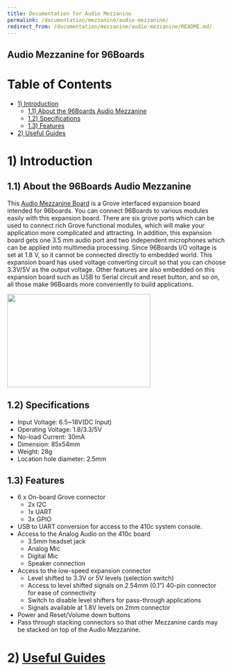 ```yaml
---
title: Documentation for Audio Mezzanine
permalink: /documentation/mezzanine/audio-mezzanine/
redirect_from: /documentation/mezzanine/audio-mezzanine/README.md/
---
```

## Audio Mezzanine for 96Boards

# Table of Contents
- [1) Introduction](#1-introduction)
  - [1.1) About the 96Boards Audio Mezzanine](#11-about-the-96bBoards-audio-mezzanine)
  - [1.2) Specifications](#12-specifications)
  - [1.3) Features](#13-features)
- [2) Useful Guides](#2-useful-guides)

# 1) Introduction
## 1.1) About the 96Boards Audio Mezzanine

This [Audio Mezzanine Board](https://www.96boards.org/products/mezzanine/sensors-mezzanine/) is a Grove interfaced expansion board intended for 96boards. You can connect 96Boards to various modules easily with this expansion board. There are six grove ports which can be used to connect rich Grove functional modules, which will make your application more complicated and attracting. In addition, this expansion board gets one 3.5 mm audio port and two independent microphones which can be applied into multimedia processing. Since 96Boards I/O voltage is set at 1.8 V, so it cannot be connected directly to embedded world. This expansion board has used voltage converting circuit so that you can choose 3.3V/5V as the output voltage. Other features are also embedded on this expansion board such as USB to Serial circuit and reset button, and so on, all those make 96Boards more conveniently to build applications.


<img src="https://www.96boards.org/product/mezzanine/audio-mezzanine/images/audio-mezzanine.png?raw=true" data-canonical-src="https://www.96boards.org/product/mezzanine/audio-mezzanine/images/audio-mezzanine.png?raw=true" width="330" height="215" />

## 1.2) Specifications
- Input Voltage: 6.5~18V(DC Input)
- Operating Voltage: 1.8/3.3/5V
- No-load Current: 30mA
- Dimension: 85x54mm
- Weight: 28g
- Location hole diameter: 2.5mm

## 1.3) Features
- 6 x On-board Grove connector
  - 2x I2C
  - 1x UART
  - 3x GPIO
- USB to UART conversion for access to the 410c system console.
- Access to the Analog Audio on the 410c board
  - 3.5mm headset jack
  - Analog Mic
  - Digital Mic
  - Speaker connection
- Access to the low-speed expansion connector
  - Level shifted to 3.3V or 5V levels (selection switch)
  - Access to level shifted signals on 2.54mm (0.1”) 40-pin connector for ease of connectivity
  - Switch to disable level shifters for pass-through applications
  - Signals available at 1.8V levels on 2mm connector
- Power and Reset/Volume down buttons
- Pass through stacking connectors so that other Mezzanine cards may be stacked on top of the Audio Mezzanine.

# 2) [Useful Guides](guides/)
